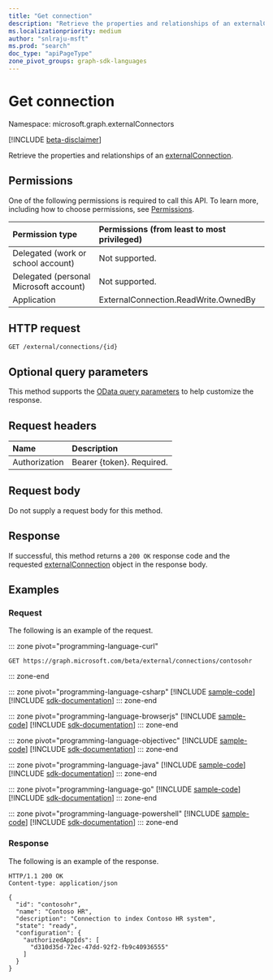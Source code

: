 ```yaml
---
title: "Get connection"
description: "Retrieve the properties and relationships of an externalConnection."
ms.localizationpriority: medium
author: "snlraju-msft"
ms.prod: "search"
doc_type: "apiPageType"
zone_pivot_groups: graph-sdk-languages
---
```


# Get connection

Namespace: microsoft.graph.externalConnectors

[!INCLUDE [beta-disclaimer](../../includes/beta-disclaimer.md)]

Retrieve the properties and relationships of an [externalConnection](../resources/externalconnectors-externalconnection.md).

## Permissions

One of the following permissions is required to call this API. To learn more, including how to choose permissions, see [Permissions](/graph/permissions-reference).

| Permission type                        | Permissions (from least to most privileged) |
|:---------------------------------------|:--------------------------------------------|
| Delegated (work or school account)     | Not supported. |
| Delegated (personal Microsoft account) | Not supported. |
| Application                            | ExternalConnection.ReadWrite.OwnedBy |

## HTTP request

<!-- { "blockType": "ignored" } -->

```http
GET /external/connections/{id}
```

## Optional query parameters

This method supports the [OData query parameters](/graph/query-parameters) to help customize the response.

## Request headers

| Name          | Description               |
|:--------------|:--------------------------|
| Authorization | Bearer {token}. Required. |

## Request body

Do not supply a request body for this method.

## Response

If successful, this method returns a `200 OK` response code and the requested [externalConnection](../resources/externalconnectors-externalconnection.md) object in the response body.

## Examples

### Request

The following is an example of the request.

::: zone pivot="programming-language-curl"
<!-- {
  "blockType": "request",
  "name": "get_connection"
}-->

```msgraph-interactive
GET https://graph.microsoft.com/beta/external/connections/contosohr
```

::: zone-end

::: zone pivot="programming-language-csharp"
[!INCLUDE [sample-code](../includes/snippets/csharp/get-connection-csharp-snippets.md)]
[!INCLUDE [sdk-documentation](../includes/snippets/snippets-sdk-documentation-link.md)]
::: zone-end

::: zone pivot="programming-language-browserjs"
[!INCLUDE [sample-code](../includes/snippets/javascript/get-connection-javascript-snippets.md)]
[!INCLUDE [sdk-documentation](../includes/snippets/snippets-sdk-documentation-link.md)]
::: zone-end

::: zone pivot="programming-language-objectivec"
[!INCLUDE [sample-code](../includes/snippets/objc/get-connection-objc-snippets.md)]
[!INCLUDE [sdk-documentation](../includes/snippets/snippets-sdk-documentation-link.md)]
::: zone-end

::: zone pivot="programming-language-java"
[!INCLUDE [sample-code](../includes/snippets/java/get-connection-java-snippets.md)]
[!INCLUDE [sdk-documentation](../includes/snippets/snippets-sdk-documentation-link.md)]
::: zone-end

::: zone pivot="programming-language-go"
[!INCLUDE [sample-code](../includes/snippets/go/get-connection-go-snippets.md)]
[!INCLUDE [sdk-documentation](../includes/snippets/snippets-sdk-documentation-link.md)]
::: zone-end

::: zone pivot="programming-language-powershell"
[!INCLUDE [sample-code](../includes/snippets/powershell/get-connection-powershell-snippets.md)]
[!INCLUDE [sdk-documentation](../includes/snippets/snippets-sdk-documentation-link.md)]
::: zone-end

<!-- markdownlint-disable MD024 -->
### Response
<!-- markdownlint-enable MD024 -->

The following is an example of the response.

<!-- {
  "blockType": "response",
  "truncated": true,
  "@odata.type": "microsoft.graph.externalConnectors.externalConnection"
} -->

```http
HTTP/1.1 200 OK
Content-type: application/json

{
  "id": "contosohr",
  "name": "Contoso HR",
  "description": "Connection to index Contoso HR system",
  "state": "ready",
  "configuration": {
    "authorizedAppIds": [
      "d310d35d-72ec-47dd-92f2-fb9c40936555"
    ]
  }
}
```

<!-- uuid: 16cd6b66-4b1a-43a1-adaf-3a886856ed98
2019-02-04 14:57:30 UTC -->
<!-- {
  "type": "#page.annotation",
  "description": "Get connection",
  "keywords": "",
  "section": "documentation",
  "tocPath": ""
}-->
